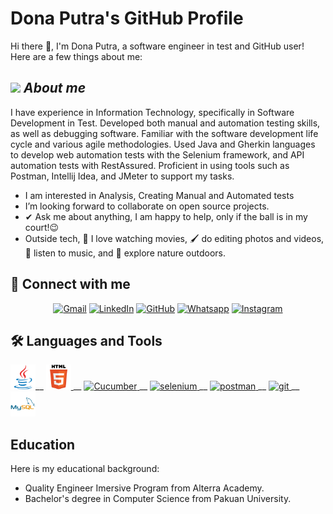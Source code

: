 # Dona Putra's GitHub Profile

Hi there 👋, I'm Dona Putra, a software engineer in test and GitHub user! Here are a few things about me:

## <img src="https://media.giphy.com/media/ObNTw8Uzwy6KQ/giphy.gif" width="30px">&nbsp;***About me***

I have experience in Information Technology, specifically in Software Development in Test. Developed both manual and automation testing skills, as well as debugging software. Familiar with the software development life cycle and various agile methodologies. Used Java and Gherkin languages to develop web automation tests with the Selenium framework, and API automation tests with RestAssured. Proficient in using tools such as Postman, Intellij Idea, and JMeter to support my tasks.

- I am interested in Analysis, Creating Manual and Automated tests
- I’m looking forward to collaborate on open source projects.
- ✔ Ask me about anything, I am happy to help, only if the ball is in my court!😉
- Outside tech, 📖 I love watching movies, 🖌️ do editing photos and videos, 🎵 listen to music, and 🌴 explore nature outdoors.

## 🤝 Connect with me
<p align="center">
	<a href="mailto:donaputrapor@gmail.com"><img src="https://img.shields.io/badge/gmail-EA4335.svg?style=for-the-badge&logo=gmail&logoColor=white" alt="Gmail"/></a>
	<a href="https://linkedin.com/in/dona-putra-por-270465188"><img src="https://img.shields.io/badge/linkedin-%231DA1F2.svg?style=for-the-badge&logo=linkedin&logoColor=white" alt="LinkedIn"/></a>
	<a href="https://github.com/donaputra"><img src="https://img.shields.io/badge/github-%23181717.svg?style=plastic&logo=github&logoColor=white" alt="GitHub"/></a>
	<a href="https://wa.me/+6282232529804"><img src="https://img.shields.io/badge/whatsapp-4B7F1.svg?style=for-the-badge&logo=whatsapp&logoColor=white" alt="Whatsapp"/></a>
	<a href="https://www.instagram.com/dona_putra/"><img src="https://img.shields.io/badge/instagram-%23E4405F.svg?style=for-the-badge&logo=Instagram&logoColor=white" alt="Instagram"/></a>
	
</p>

## 🛠️ Languages and Tools 

<p>
    <a href="https://www.java.com"><img src="https://raw.githubusercontent.com/devicons/devicon/master/icons/java/java-original.svg" alt="Java" width="40" height="40"/></a>__
    <a href="https://www.w3.org/html/" target="_blank"> <img src="https://raw.githubusercontent.com/devicons/devicon/master/icons/html5/html5-original-wordmark.svg" alt="html5" width="40" height="40"/> </a>__
    <a href="https://cucumber.io/docs/gherkin/" target="_blank"> <img src="https://brandslogos.com/wp-content/uploads/thumbs/cucumber-logo-vector.svg" alt="Cucumber" width="40" height="40"/> </a>__
    <a href="https://www.selenium.dev" target="_blank"> <img src="https://raw.githubusercontent.com/detain/svg-logos/780f25886640cef088af994181646db2f6b1a3f8/svg/selenium-logo.svg" alt="selenium" width="40" height="40"/> </a>__
    <a href="https://postman.com" target="_blank"> <img src="https://www.vectorlogo.zone/logos/getpostman/getpostman-icon.svg" alt="postman" width="40" height="40"/> </a>__
    <a href="https://git-scm.com/" target="_blank"> <img src="https://www.vectorlogo.zone/logos/git-scm/git-scm-icon.svg" alt="git" width="40" height="40"/> </a>__
    <a href="https://www.mysql.com/" target="_blank"> <img src="https://raw.githubusercontent.com/devicons/devicon/master/icons/mysql/mysql-original-wordmark.svg" alt="mysql" width="40" height="40"/> </a>
</p>

## Education

Here is my educational background:

- Quality Engineer Imersive Program from Alterra Academy.
- Bachelor's degree in Computer Science from Pakuan University.

